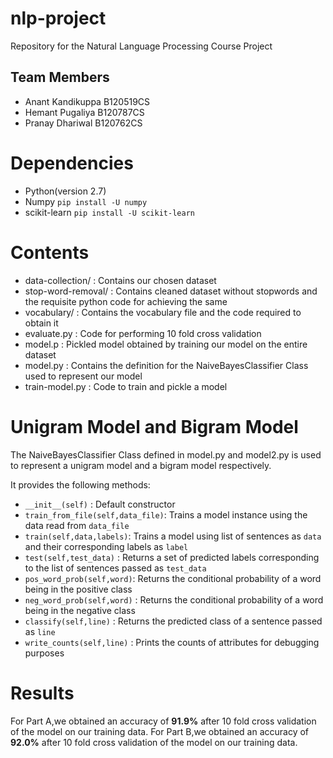 # nlp-project
Repository for the Natural Language Processing Course Project
## Team Members
- Anant Kandikuppa B120519CS
- Hemant Pugaliya B120787CS
- Pranay Dhariwal B120762CS

# Dependencies
- Python(version 2.7)
- Numpy ```pip install -U numpy```
- scikit-learn ```pip install -U scikit-learn```

# Contents
- data-collection/ : Contains our chosen dataset
- stop-word-removal/ : Contains cleaned dataset without stopwords and the requisite python code for achieving the same
- vocabulary/ : Contains the vocabulary file and the code required to obtain it
- evaluate.py : Code for performing 10 fold cross validation
- model.p : Pickled model obtained by training our model on the entire dataset
- model.py : Contains the definition for the NaiveBayesClassifier Class used to represent our model
- train-model.py : Code to train and pickle a model

# Unigram Model and Bigram Model
The NaiveBayesClassifier Class defined in model.py and model2.py is used to represent a unigram model and a bigram model respectively.

It provides the following methods:
- ```__init__(self)``` : Default constructor
- ```train_from_file(self,data_file)```: Trains a model instance using the data read from  ```data_file```
- ```train(self,data,labels)```: Trains a model using list of sentences as ```data``` and their corresponding labels as ```label```
- ```test(self,test_data)``` : Returns a set of predicted labels corresponding to the list of sentences passed as ```test_data```
- ```pos_word_prob(self,word)```: Returns the conditional probability of a word being in the positive class
- ```neg_word_prob(self,word)``` : Returns the conditional probability of a word being in the negative class
- ```classify(self,line)``` : Returns the predicted class of a sentence passed as ```line```
- ```write_counts(self,line)``` : Prints the counts of attributes for debugging purposes

# Results 
For Part A,we obtained an accuracy of __91.9%__ after 10 fold cross validation of the model on our training data.
For Part B,we obtained an accuracy of __92.0%__ after 10 fold cross validation of the model on our training data.
